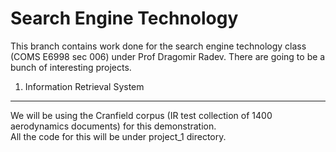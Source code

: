 Search Engine Technology
==========================

This branch contains work done for the search engine technology class (COMS E6998 sec 006) under Prof Dragomir Radev.
There are going to be a bunch of interesting projects.

1. Information Retrieval System
----------------------------------

We will be using the Cranfield corpus (IR test collection of 1400 aerodynamics documents) for this demonstration.   
All the code for this will be under project_1 directory.
